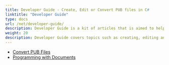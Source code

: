```yaml
---
title: Developer Guide - Create, Edit or Convert PUB files in C#
linktitle: "Developer Guide"
type: docs
url: /net/developer-guide/
description: Developer Guide is a kit of articles that is aimed to help programmers work with Aspose.PUB for .NET solution and teach them its functionality.
weight: 20
description: Developer Guide covers topics such as creating, editing and converting MS Publisher PUB files in C# .NET
---
```


- [Convert PUB Files](/pub/net/convert-pub-files/)
- [Programming with Documents](/pub/net/programming-with-documents/)
